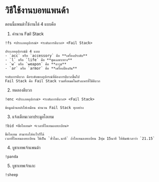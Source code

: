 **วิธีใช้งานบอทแพนด้า**
================

ตอนนี้แพนด้าใช้งานได้ 4 แบบคือ

1. คำนวน Fail Stack

```
!fs <ประเภทอุปกรณ์> <ระดับการตีบวก> <Fail Stack>
```

    ประเภทอุปกรณ์มี 4 แบบ
    - `acc` หรือ `accessory` คือ **เครื่องประดับ**
    - `l` หรือ `life` คือ **ชุดเฉพาะทาง**
    - `w` หรือ `weapon` คือ **อาวุธ**
    - `ar` หรือ `armor` คือ **เครื่องป้องกัน**

    ระดับการตีบวก คือระดับของอุปกรณ์ที่ต้องการตีบวกขึ้นไป
    Fail Stack คือ Fail Stack รวมทั้งหมดในตัวละครที่ใช้ตีบวก

2. ทดลองตีบวก

```
!enc <ประเภทอุปกรณ์> <ระดับการตีบวก> <Fail Stack>
```

    ข้อมูลด้านหลังใส่เหมือน คำนวน Fail Stack ทุกอย่าง

3. แจ้งเตือนเวลาประมูลไอเทม

```
!bid <ชื่อไอเทม> <เวลาที่ไอเทมลงทะเบียน>
```

    ชื่อไอเทม สามารถใส่อะไรก็ได้
    เวลาที่ไอเทมลงทะเบียน ใช้เป็น `ชั่วโมง.นาที` ถ้าไอเทมลงทะเบียน 3ทุ่ม 15นาที ให้พิมพ์เวลาว่า `21.15`

4. บูชาเทพเจ้าแพนด้า

```
!panda
```

5. บูชาเทพเจ้าแกะ

```
!sheep
```